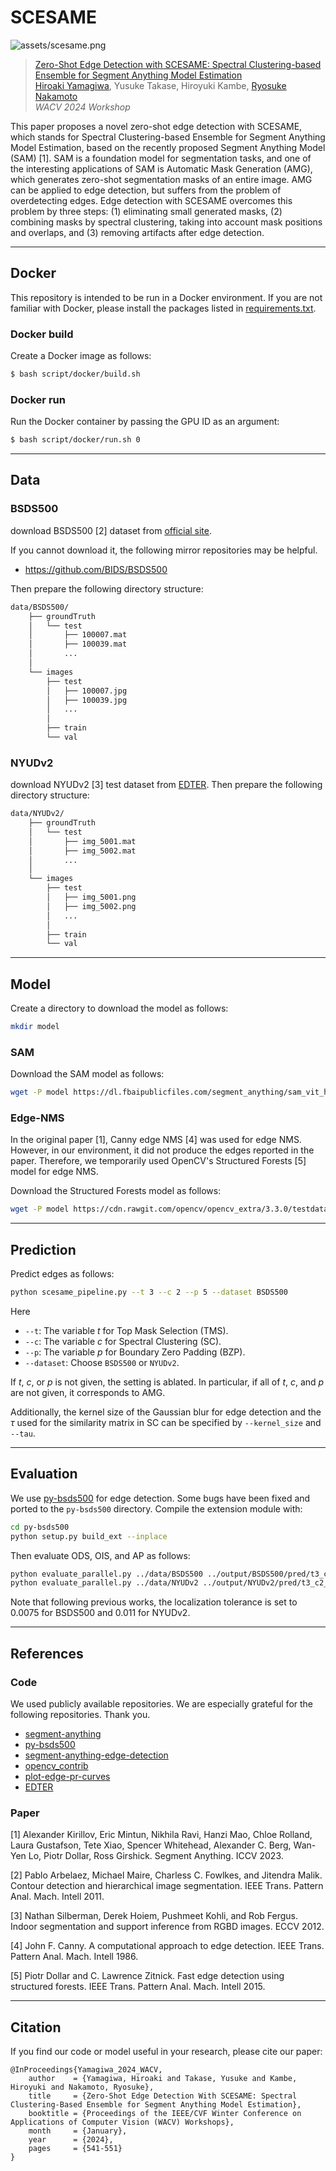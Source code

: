 # SCESAME

![assets/scesame.png](assets/scesame.png)

> [Zero-Shot Edge Detection with SCESAME: Spectral Clustering-based Ensemble for Segment Anything Model Estimation](https://openaccess.thecvf.com/content/WACV2024W/Pretrain/html/Yamagiwa_Zero-Shot_Edge_Detection_With_SCESAME_Spectral_Clustering-Based_Ensemble_for_Segment_WACVW_2024_paper.html)                 
> [Hiroaki Yamagiwa](https://ymgw55.github.io/), Yusuke Takase, Hiroyuki Kambe, [Ryosuke Nakamoto](https://www.let.media.kyoto-u.ac.jp/en/member/ryosuke-nakamoto/)                
> *WACV 2024 Workshop*

This paper proposes a novel zero-shot edge detection with SCESAME, which stands for Spectral Clustering-based Ensemble for Segment Anything Model Estimation, based on the recently proposed Segment Anything Model (SAM) [1]. SAM is a foundation model for segmentation tasks, and one of the interesting applications of SAM is Automatic Mask Generation (AMG), which generates zero-shot segmentation masks of an entire image. AMG can be applied to edge detection, but suffers from the problem of overdetecting edges. Edge detection with SCESAME overcomes this problem by three steps: (1) eliminating small generated masks, (2) combining masks by spectral clustering, taking into account mask positions and overlaps, and (3) removing artifacts after edge detection. 

---

## Docker

This repository is intended to be run in a Docker environment. If you are not familiar with Docker, please install the packages listed in [requirements.txt](requirements.txt).

### Docker build

Create a Docker image as follows:

```bash
$ bash script/docker/build.sh
```

### Docker run

Run the Docker container by passing the GPU ID as an argument:
```bash
$ bash script/docker/run.sh 0
```

---

## Data

### BSDS500
download BSDS500 [2] dataset from [official site](https://www2.eecs.berkeley.edu/Research/Projects/CS/vision/grouping/resources.html).

If you cannot download it, the following mirror repositories may be helpful.
- https://github.com/BIDS/BSDS500

Then prepare the following directory structure:

```bash
data/BSDS500/
    ├── groundTruth
    │   └── test
    │       ├── 100007.mat
    │       ├── 100039.mat
    │       ...
    │       
    └── images
        ├── test
        │   ├── 100007.jpg
        │   ├── 100039.jpg
        │   ...
        │
        ├── train
        └── val
```

### NYUDv2

download NYUDv2 [3] test dataset from [EDTER](https://github.com/MengyangPu/EDTER).
Then prepare the following directory structure:

```bash
data/NYUDv2/
    ├── groundTruth
    │   └── test
    │       ├── img_5001.mat
    │       ├── img_5002.mat
    │       ...
    │       
    └── images
        ├── test
        │   ├── img_5001.png
        │   ├── img_5002.png
        │   ...
        │
        ├── train
        └── val
```

---

## Model

Create a directory to download the model as follows:

```bash
mkdir model
```

### SAM

Download the SAM model as follows:

```bash
wget -P model https://dl.fbaipublicfiles.com/segment_anything/sam_vit_h_4b8939.pth
```

### Edge-NMS

In the original paper [1], Canny edge NMS [4] was used for edge NMS.
However, in our environment, it did not produce the edges reported in the paper. 
Therefore, we temporarily used OpenCV's Structured Forests [5] model for edge NMS.

Download the Structured Forests model as follows:

```bash
wget -P model https://cdn.rawgit.com/opencv/opencv_extra/3.3.0/testdata/cv/ximgproc/model.yml.gz
```

---

## Prediction

Predict edges as follows:

```bash
python scesame_pipeline.py --t 3 --c 2 --p 5 --dataset BSDS500
```

Here
- `--t`: The variable $t$ for Top Mask Selection (TMS).
- `--c`: The variable $c$ for Spectral Clustering (SC).
- `--p`: The variable $p$ for Boundary Zero Padding (BZP).
- `--dataset`: Choose `BSDS500` or `NYUDv2`.


If $t$, $c$, or $p$ is not given, the setting is ablated.
In particular, if all of $t$, $c$, and $p$ are not given, it corresponds to AMG.

Additionally, the kernel size of the Gaussian blur for edge detection and the $\tau$ used for the similarity matrix in SC can be specified by `--kernel_size` and `--tau`.

---

## Evaluation

We use [py-bsds500](https://github.com/Britefury/py-bsds500/tree/master) for edge detection. Some bugs have been fixed and ported to the `py-bsds500` directory.
Compile the extension module with:
```bash
cd py-bsds500
python setup.py build_ext --inplace
```

Then evaluate ODS, OIS, and AP as follows:

```bash
python evaluate_parallel.py ../data/BSDS500 ../output/BSDS500/pred/t3_c2_p5_ks3_tau0.5/ test --max_dist 0.0075
python evaluate_parallel.py ../data/NYUDv2 ../output/NYUDv2/pred/t3_c2_p5_ks3_tau0.5/ test --max_dist 0.011
```
Note that following previous works, the localization tolerance is set to 0.0075 for BSDS500 and 0.011 for NYUDv2.

---

## References

### Code

We used publicly available repositories. We are especially grateful for the following repositories. Thank you.

- [segment-anything](https://github.com/facebookresearch/segment-anything)
- [py-bsds500](https://github.com/Britefury/py-bsds500)
- [segment-anything-edge-detection](https://github.com/ymgw55/segment-anything-edge-detection)
- [opencv_contrib](https://github.com/opencv/opencv_contrib)
- [plot-edge-pr-curves](https://github.com/MCG-NKU/plot-edge-pr-curves)
- [EDTER](https://github.com/MengyangPu/EDTER)

### Paper

[1] Alexander Kirillov, Eric Mintun, Nikhila Ravi, Hanzi Mao, Chloe Rolland, Laura Gustafson, Tete Xiao, Spencer Whitehead, Alexander C. Berg, Wan-Yen Lo, Piotr Dollar, Ross Girshick. Segment Anything. ICCV 2023.

[2] Pablo Arbelaez, Michael Maire, Charless C. Fowlkes, and Jitendra Malik. Contour detection and hierarchical image segmentation. IEEE Trans. Pattern Anal. Mach. Intell 2011.

[3] Nathan Silberman, Derek Hoiem, Pushmeet Kohli, and Rob Fergus. Indoor segmentation and support inference from RGBD images. ECCV 2012.

[4] John F. Canny. A computational approach to edge detection. IEEE Trans. Pattern Anal. Mach. Intell 1986.

[5] Piotr Dollar and C. Lawrence Zitnick. Fast edge detection using structured forests. IEEE Trans. Pattern Anal. Mach. Intell 2015.

---

## Citation
If you find our code or model useful in your research, please cite our paper:
```
@InProceedings{Yamagiwa_2024_WACV,
    author    = {Yamagiwa, Hiroaki and Takase, Yusuke and Kambe, Hiroyuki and Nakamoto, Ryosuke},
    title     = {Zero-Shot Edge Detection With SCESAME: Spectral Clustering-Based Ensemble for Segment Anything Model Estimation},
    booktitle = {Proceedings of the IEEE/CVF Winter Conference on Applications of Computer Vision (WACV) Workshops},
    month     = {January},
    year      = {2024},
    pages     = {541-551}
}
```